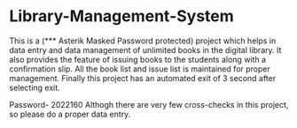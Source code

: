 # Library-Management-System
This is a (*** Asterik Masked Password protected) project which helps in data entry and data management of unlimited books in the digital library.  It also provides the feature of issuing books to  the students along with a confirmation slip. All the book list and issue list is maintained for proper management. Finally this project has an automated exit of 3 second after selecting exit. 
 

Password- 2022160
Althogh there are very few cross-checks in this project, so please do a proper data entry. 
